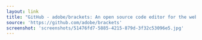```yaml
---
layout: link
title: "GitHub - adobe/brackets: An open source code editor for the web, written in JavaScript, HTML and CSS."
source: 'https://github.com/adobe/brackets'
screenshot: 'screenshots/51476fd7-5885-4215-879d-3f32c53096e5.jpg'
---
```


